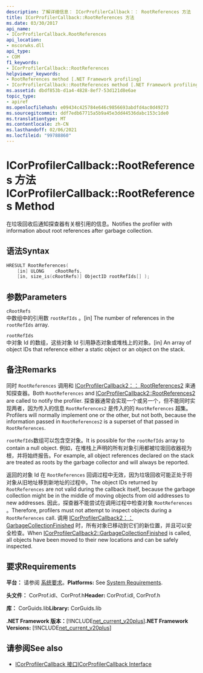 ```yaml
---
description: 了解详细信息： ICorProfilerCallback：： RootReferences 方法
title: ICorProfilerCallback::RootReferences 方法
ms.date: 03/30/2017
api_name:
- ICorProfilerCallback.RootReferences
api_location:
- mscorwks.dll
api_type:
- COM
f1_keywords:
- ICorProfilerCallback::RootReferences
helpviewer_keywords:
- RootReferences method [.NET Framework profiling]
- ICorProfilerCallback::RootReferences method [.NET Framework profiling]
ms.assetid: dbdf853b-d1a4-4828-8ef7-53d121d8e6ae
topic_type:
- apiref
ms.openlocfilehash: e09434c425784e646c9856693abdfd4ac0d49273
ms.sourcegitcommit: ddf7edb67715a5b9a45e3dd44536dabc153c1de0
ms.translationtype: MT
ms.contentlocale: zh-CN
ms.lasthandoff: 02/06/2021
ms.locfileid: "99788860"
---
```

# <a name="icorprofilercallbackrootreferences-method"></a><span data-ttu-id="c9dc5-103">ICorProfilerCallback::RootReferences 方法</span><span class="sxs-lookup"><span data-stu-id="c9dc5-103">ICorProfilerCallback::RootReferences Method</span></span>

<span data-ttu-id="c9dc5-104">在垃圾回收后通知探查器有关根引用的信息。</span><span class="sxs-lookup"><span data-stu-id="c9dc5-104">Notifies the profiler with information about root references after garbage collection.</span></span>  
  
## <a name="syntax"></a><span data-ttu-id="c9dc5-105">语法</span><span class="sxs-lookup"><span data-stu-id="c9dc5-105">Syntax</span></span>  
  
```cpp  
HRESULT RootReferences(  
    [in] ULONG    cRootRefs,  
    [in, size_is(cRootRefs)] ObjectID rootRefIds[] );  
```  
  
## <a name="parameters"></a><span data-ttu-id="c9dc5-106">参数</span><span class="sxs-lookup"><span data-stu-id="c9dc5-106">Parameters</span></span>  

 `cRootRefs`  
 <span data-ttu-id="c9dc5-107">中数组中的引用数 `rootRefIds` 。</span><span class="sxs-lookup"><span data-stu-id="c9dc5-107">[in] The number of references in the `rootRefIds` array.</span></span>  
  
 `rootRefIds`  
 <span data-ttu-id="c9dc5-108">中对象 Id 的数组，这些对象 Id 引用静态对象或堆栈上的对象。</span><span class="sxs-lookup"><span data-stu-id="c9dc5-108">[in] An array of object IDs that reference either a static object or an object on the stack.</span></span>  
  
## <a name="remarks"></a><span data-ttu-id="c9dc5-109">备注</span><span class="sxs-lookup"><span data-stu-id="c9dc5-109">Remarks</span></span>  

 <span data-ttu-id="c9dc5-110">同时 `RootReferences` 调用和 [ICorProfilerCallback2：： RootReferences2](icorprofilercallback2-rootreferences2-method.md) 来通知探查器。</span><span class="sxs-lookup"><span data-stu-id="c9dc5-110">Both `RootReferences` and [ICorProfilerCallback2::RootReferences2](icorprofilercallback2-rootreferences2-method.md) are called to notify the profiler.</span></span> <span data-ttu-id="c9dc5-111">探查器通常会实现一个或另一个，但不能同时实现两者，因为传入的信息 `RootReferences2` 是传入的的 `RootReferences` 超集。</span><span class="sxs-lookup"><span data-stu-id="c9dc5-111">Profilers will normally implement one or the other, but not both, because the information passed in `RootReferences2` is a superset of that passed in `RootReferences`.</span></span>  
  
 <span data-ttu-id="c9dc5-112">`rootRefIds`数组可以包含空对象。</span><span class="sxs-lookup"><span data-stu-id="c9dc5-112">It is possible for the `rootRefIds` array to contain a null object.</span></span> <span data-ttu-id="c9dc5-113">例如，在堆栈上声明的所有对象引用都被垃圾回收器视为根，并将始终报告。</span><span class="sxs-lookup"><span data-stu-id="c9dc5-113">For example, all object references declared on the stack are treated as roots by the garbage collector and will always be reported.</span></span>  
  
 <span data-ttu-id="c9dc5-114">返回的对象 Id 在 `RootReferences` 回调过程中无效，因为垃圾回收可能正处于将对象从旧地址移到新地址的过程中。</span><span class="sxs-lookup"><span data-stu-id="c9dc5-114">The object IDs returned by `RootReferences` are not valid during the callback itself, because the garbage collection might be in the middle of moving objects from old addresses to new addresses.</span></span> <span data-ttu-id="c9dc5-115">因此，探查器不能尝试在调用过程中检查对象 `RootReferences` 。</span><span class="sxs-lookup"><span data-stu-id="c9dc5-115">Therefore, profilers must not attempt to inspect objects during a `RootReferences` call.</span></span> <span data-ttu-id="c9dc5-116">调用 [ICorProfilerCallback2：： GarbageCollectionFinished](icorprofilercallback2-garbagecollectionfinished-method.md) 时，所有对象已移动到它们的新位置，并且可以安全检查。</span><span class="sxs-lookup"><span data-stu-id="c9dc5-116">When [ICorProfilerCallback2::GarbageCollectionFinished](icorprofilercallback2-garbagecollectionfinished-method.md) is called, all objects have been moved to their new locations and can be safely inspected.</span></span>  
  
## <a name="requirements"></a><span data-ttu-id="c9dc5-117">要求</span><span class="sxs-lookup"><span data-stu-id="c9dc5-117">Requirements</span></span>  

 <span data-ttu-id="c9dc5-118">**平台：** 请参阅 [系统要求](../../get-started/system-requirements.md)。</span><span class="sxs-lookup"><span data-stu-id="c9dc5-118">**Platforms:** See [System Requirements](../../get-started/system-requirements.md).</span></span>  
  
 <span data-ttu-id="c9dc5-119">**头文件：** CorProf.idl、CorProf.h</span><span class="sxs-lookup"><span data-stu-id="c9dc5-119">**Header:** CorProf.idl, CorProf.h</span></span>  
  
 <span data-ttu-id="c9dc5-120">**库：** CorGuids.lib</span><span class="sxs-lookup"><span data-stu-id="c9dc5-120">**Library:** CorGuids.lib</span></span>  
  
 <span data-ttu-id="c9dc5-121">**.NET Framework 版本：**[!INCLUDE[net_current_v20plus](../../../../includes/net-current-v20plus-md.md)]</span><span class="sxs-lookup"><span data-stu-id="c9dc5-121">**.NET Framework Versions:** [!INCLUDE[net_current_v20plus](../../../../includes/net-current-v20plus-md.md)]</span></span>  
  
## <a name="see-also"></a><span data-ttu-id="c9dc5-122">请参阅</span><span class="sxs-lookup"><span data-stu-id="c9dc5-122">See also</span></span>

- [<span data-ttu-id="c9dc5-123">ICorProfilerCallback 接口</span><span class="sxs-lookup"><span data-stu-id="c9dc5-123">ICorProfilerCallback Interface</span></span>](icorprofilercallback-interface.md)
